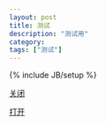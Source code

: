 ```yaml
---
layout: post
title: 测试
description: "测试用"
category: 
tags: ["测试"]
---
```


{% include JB/setup %}

<a onclick="closeWindow();" href="javascript:void(0)">关闭</a>

<a href="fungame://ifungame.com">打开</a>

<script>
var log = function (msg) {
    $('body').before('<div class="log">' + msg + '</div>');
};
var timeout, t = 1000, hasApp = true;
setTimeout(function () {
    if (hasApp) {
        log('安装了app');
        $('#dl_app').hide();

    } else {
        log('未安装app');
        $('#dl_app').show();
        log('开始强制下载');
        // forceDownload();
    }
}, 2000)
function testApp() {
    var t1 = Date.now();
    // var ifr = $('<iframe id="ifr"></iframe>')
    var ifr = document.createElement('iframe');
    ifr.id = 'ifr';
    window.location.href = 'intent://ifungame.com#Intent;scheme=fungame;end';
    // ifr.attr('src', 'fungame://ifungame.com');
    // $('body').append(ifr);
    document.body.appendChild(ifr);
    timeout = setTimeout(function () {
        try_to_open_app(t1);
    }, t);
}
function try_to_open_app(t1) {
    var t2 = Date.now();
    if (!t1 || t2 - t1 < t + 200) {
        hasApp = false;
    }
}
testApp();
 </script>
